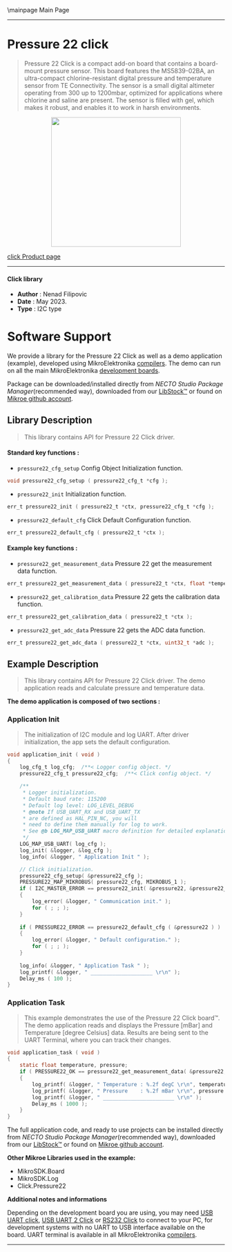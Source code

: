 \mainpage Main Page

---
# Pressure 22 click

> Pressure 22 Click is a compact add-on board that contains a board-mount pressure sensor. 
> This board features the MS5839-02BA, an ultra-compact chlorine-resistant digital pressure and 
> temperature sensor from TE Connectivity. The sensor is a small digital altimeter operating from 300 up to 1200mbar, 
> optimized for applications where chlorine and saline are present. The sensor is filled with gel, 
> which makes it robust, and enables it to work in harsh environments.

<p align="center">
  <img src="https://download.mikroe.com/images/click_for_ide/pressure22_click.png" height=300px>
</p>

[click Product page](https://www.mikroe.com/pressure-22-click)

---


#### Click library

- **Author**        : Nenad Filipovic
- **Date**          : May 2023.
- **Type**          : I2C type


# Software Support

We provide a library for the Pressure 22 Click
as well as a demo application (example), developed using MikroElektronika
[compilers](https://www.mikroe.com/necto-studio).
The demo can run on all the main MikroElektronika [development boards](https://www.mikroe.com/development-boards).

Package can be downloaded/installed directly from *NECTO Studio Package Manager*(recommended way), downloaded from our [LibStock&trade;](https://libstock.mikroe.com) or found on [Mikroe github account](https://github.com/MikroElektronika/mikrosdk_click_v2/tree/master/clicks).

## Library Description

> This library contains API for Pressure 22 Click driver.

#### Standard key functions :

- `pressure22_cfg_setup` Config Object Initialization function.
```c
void pressure22_cfg_setup ( pressure22_cfg_t *cfg );
```

- `pressure22_init` Initialization function.
```c
err_t pressure22_init ( pressure22_t *ctx, pressure22_cfg_t *cfg );
```

- `pressure22_default_cfg` Click Default Configuration function.
```c
err_t pressure22_default_cfg ( pressure22_t *ctx );
```

#### Example key functions :

- `pressure22_get_measurement_data` Pressure 22 get the measurement data function.
```c
err_t pressure22_get_measurement_data ( pressure22_t *ctx, float *temperature, float *pressure );
```

- `pressure22_get_calibration_data` Pressure 22 gets the calibration data function.
```c
err_t pressure22_get_calibration_data ( pressure22_t *ctx );
```

- `pressure22_get_adc_data` Pressure 22 gets the ADC data function.
```c
err_t pressure22_get_adc_data ( pressure22_t *ctx, uint32_t *adc );
```

## Example Description

> This library contains API for Pressure 22 Click driver.
> The demo application reads and calculate pressure and temperature data.

**The demo application is composed of two sections :**

### Application Init

> The initialization of I2C module and log UART.
> After driver initialization, the app sets the default configuration.

```c
void application_init ( void ) 
{
    log_cfg_t log_cfg;  /**< Logger config object. */
    pressure22_cfg_t pressure22_cfg;  /**< Click config object. */

    /** 
     * Logger initialization.
     * Default baud rate: 115200
     * Default log level: LOG_LEVEL_DEBUG
     * @note If USB_UART_RX and USB_UART_TX 
     * are defined as HAL_PIN_NC, you will 
     * need to define them manually for log to work. 
     * See @b LOG_MAP_USB_UART macro definition for detailed explanation.
     */
    LOG_MAP_USB_UART( log_cfg );
    log_init( &logger, &log_cfg );
    log_info( &logger, " Application Init " );

    // Click initialization.
    pressure22_cfg_setup( &pressure22_cfg );
    PRESSURE22_MAP_MIKROBUS( pressure22_cfg, MIKROBUS_1 );
    if ( I2C_MASTER_ERROR == pressure22_init( &pressure22, &pressure22_cfg ) ) 
    {
        log_error( &logger, " Communication init." );
        for ( ; ; );
    }
    
    if ( PRESSURE22_ERROR == pressure22_default_cfg ( &pressure22 ) )
    {
        log_error( &logger, " Default configuration." );
        for ( ; ; );
    }
    
    log_info( &logger, " Application Task " );
    log_printf( &logger, " ____________________ \r\n" );
    Delay_ms ( 100 );
}
```

### Application Task

> This example demonstrates the use of the Pressure 22 Click board™.
> The demo application reads and displays the Pressure [mBar] 
> and Temperature [degree Celsius] data.
> Results are being sent to the UART Terminal, where you can track their changes.

```c
void application_task ( void ) 
{   
    static float temperature, pressure;
    if ( PRESSURE22_OK == pressure22_get_measurement_data( &pressure22, &temperature, &pressure ) )
    {
        log_printf( &logger, " Temperature : %.2f degC \r\n", temperature );
        log_printf( &logger, " Pressure    : %.2f mBar \r\n", pressure );
        log_printf( &logger, " _______________________ \r\n" );
        Delay_ms ( 1000 );
    }
}
```

The full application code, and ready to use projects can be installed directly from *NECTO Studio Package Manager*(recommended way), downloaded from our [LibStock&trade;](https://libstock.mikroe.com) or found on [Mikroe github account](https://github.com/MikroElektronika/mikrosdk_click_v2/tree/master/clicks).

**Other Mikroe Libraries used in the example:**

- MikroSDK.Board
- MikroSDK.Log
- Click.Pressure22

**Additional notes and informations**

Depending on the development board you are using, you may need
[USB UART click](https://www.mikroe.com/usb-uart-click),
[USB UART 2 Click](https://www.mikroe.com/usb-uart-2-click) or
[RS232 Click](https://www.mikroe.com/rs232-click) to connect to your PC, for
development systems with no UART to USB interface available on the board. UART
terminal is available in all MikroElektronika
[compilers](https://shop.mikroe.com/compilers).

---
